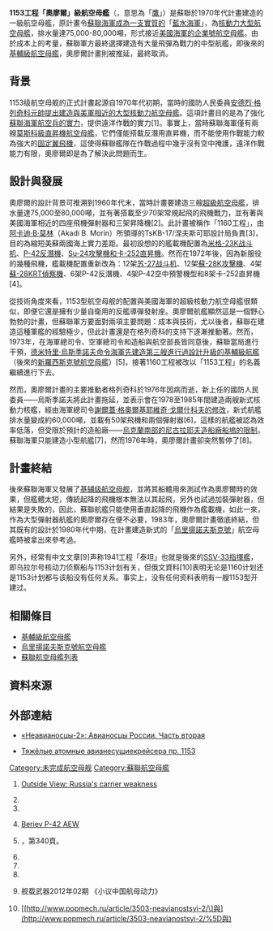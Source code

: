 **1153工程「奧廖爾」級航空母艦**（，意思為「[鷹](https://zh.wikipedia.org/wiki/鷹 "wikilink")」）是蘇聯於1970年代計畫建造的一級航空母艦，原計畫令[蘇聯海軍成為一支實質的](../Page/蘇聯海軍.md "wikilink")「[藍水海軍](../Page/藍水海軍.md "wikilink")」，為[核動力大型航空母艦](https://zh.wikipedia.org/wiki/核動力 "wikilink")，排水量達75,000-80,000噸，形式接近[美國海軍的](../Page/美國海軍.md "wikilink")[企業號航空母艦](../Page/企業號航空母艦_\(CVN-65\).md "wikilink")。由於成本上的考量，蘇聯軍方最終選擇建造有大量飛彈為戰力的中型航艦，即後來的[基輔級航空母艦](../Page/基輔級航空母艦.md "wikilink")，奧廖爾計畫則被推延，最終取消。

## 背景

1153级航空母舰的正式計畫起源自1970年代初期，當時的國防人民委員[安德烈·格列奇科元帥提出建造與美軍相近的大型核動力航空母艦](https://zh.wikipedia.org/wiki/安德烈·格列奇科 "wikilink")。這項計畫目的是為了強化[蘇聯海軍航空兵的實力](../Page/蘇聯海軍航空兵.md "wikilink")，提供遠洋作戰的實力\[1\]。事實上，當時蘇聯海軍僅有兩艘[莫斯科級直昇機航空母艦](https://zh.wikipedia.org/wiki/莫斯科級直昇機航空母艦 "wikilink")，它們僅能搭載反潛用直昇機，而不能使用作戰能力較為強大的[固定翼飛機](https://zh.wikipedia.org/wiki/固定翼飛機 "wikilink")，這使得蘇聯艦隊在作戰過程中幾乎沒有空中掩護，遠洋作戰能力有限，奧廖爾即是為了解決此問題而生。

## 設計與發展

奧廖爾的設計背景可推溯到1960年代末，當時計畫要建造三艘[超級航空母艦](../Page/超級航空母艦.md "wikilink")，排水量達75,000至80,000噸，並有著搭載至少70架常規起飛的飛機戰力，並有著與美國海軍相近的四座飛機彈射器和三架昇降機\[2\]。此計畫被稱作「1160工程」，由[阿卡迪·B·莫林](https://zh.wikipedia.org/wiki/阿卡迪·B·莫林 "wikilink")（Akadi
B.
Morin）所領導的TsKB-17/涅夫斯可耶設計局負責\[3\]，目的為縮短美蘇兩國海上實力差距。最初設想的的艦載機配置為[米格-23K战斗机](https://zh.wikipedia.org/wiki/米格-23K战斗机 "wikilink")、[P-42反潛機](https://zh.wikipedia.org/wiki/P-42反潛機 "wikilink")、[Su-24攻擊機和](https://zh.wikipedia.org/wiki/Su-24攻擊機 "wikilink")[卡-252直昇機](https://zh.wikipedia.org/wiki/卡-252直昇機 "wikilink")。然而在1972年後，因為新服役的幾種飛機，艦載機配置重新改為：12架[苏-27战斗机](../Page/苏-27战斗机.md "wikilink")、12架[蘇-28K攻擊機](https://zh.wikipedia.org/wiki/蘇-28K攻擊機 "wikilink")、4架[蘇-28KRT偵察機](https://zh.wikipedia.org/wiki/蘇-28KRT偵察機 "wikilink")、6架P-42反潛機、4架P-42空中預警機型和8架卡-252直昇機\[4\]。

從技術角度來看，1153型航空母舰的配置與美國海軍的超級核動力航空母艦很類似，即便它還是擁有少量自衛用的反艦導彈發射座。奧廖爾航艦顯然這是一個野心勃勃的計畫，但蘇聯軍方要面對兩項主要問題：成本與技術，尤以後者，蘇聯在建造這種軍艦的經驗極少，但此計畫還是在格列奇科的支持下逐漸推動著。然而，1973年，在海軍總司令、空軍總司令和造船與航空部長皆同意後，蘇聯當局進行干預，[德米特里·烏斯季諾夫命令海軍先建造第三艘進行過設計升級的基輔級航艦](https://zh.wikipedia.org/wiki/德米特里·烏斯季諾夫 "wikilink")（後來的[新羅西斯克號航空母艦](../Page/新羅西斯克號航空母艦.md "wikilink")）\[5\]，接著1160工程被改以「1153工程」的名義繼續進行下去。

然而，奧廖爾計畫的主要推動者格列奇科於1976年因病而逝，新上任的國防人民委員——烏斯季諾夫將此計畫拖延，並表示會在1978至1985年間建造兩艘新式核動力核艦，經由海軍總司令[謝爾蓋·格奧爾基耶維奇·戈爾什科夫的修改](../Page/謝爾蓋·格奧爾基耶維奇·戈爾什科夫.md "wikilink")，新式航艦排水量變成約60,000噸，並載有50架飛機和兩個彈射器\[6\]，這樣的航艦被認為效率低落，但受限於預計的造船廠——[烏克蘭南部的](https://zh.wikipedia.org/wiki/烏克蘭 "wikilink")[尼古拉耶夫造船廠船塢的限制](https://zh.wikipedia.org/wiki/尼古拉耶夫造船廠 "wikilink")，蘇聯海軍只能建造小型航艦\[7\]，然而1976年時，奧廖爾計畫卻突然暫停了\[8\]。

## 計畫終結

後來蘇聯海軍又發展了[基辅级航空母舰](https://zh.wikipedia.org/wiki/基辅级航空母舰 "wikilink")，並將其船體用來測試作為奧廖爾時的效果，但艦體太短，傳統起降的飛機根本無法以其起飛，另外也試過加裝彈射器，但結果是失敗的，因此，蘇聯航艦只能使用垂直起降的飛機作為艦載機，如此一來，作為大型彈射器航艦的奧廖爾存在便不必要，1983年，奧廖爾計畫徹底終結，但其既有的設計於1980年代中期，在計畫建造新式的「[烏里揚諾夫斯克號](https://zh.wikipedia.org/wiki/烏里揚諾夫斯克號航空母艦 "wikilink")」航空母艦時被拿出來參考過。

另外，经常有中文文章\[9\]声称1941工程「泰坦」也就是後來的[SSV-33指揮艦](../Page/SSV-33指揮艦.md "wikilink")，即乌拉尔号核动力侦察船与1153计划有关，但俄文資料\[10\]表明无论是1160计划还是1153计划都与该船没有任何关系。事实上，没有任何资料表明有一艘1153型开建过。

## 相關條目

  - [基輔級航空母艦](../Page/基輔級航空母艦.md "wikilink")
  - [烏里揚諾夫斯克號航空母艦](https://zh.wikipedia.org/wiki/烏里揚諾夫斯克號航空母艦 "wikilink")
  - [蘇聯航空母艦列表](https://zh.wikipedia.org/wiki/蘇聯航空母艦列表 "wikilink")

## 資料來源

## 外部連結

  - [«Неавианосцы-2»: Авианосцы России. Часть
    вторая](http://www.popmech.ru/article/3503-neavianostsyi-2/)

  - [Тяжёлые атомные авианесущиекрейсера
    пр. 1153](https://web.archive.org/web/20140429202840/http://www.navycollection.narod.ru/ships/Russia/Carriers/TAKR_Proect_1153/history.html)

[Category:未完成航空母舰](https://zh.wikipedia.org/wiki/Category:未完成航空母舰 "wikilink")
[Category:蘇聯航空母艦](https://zh.wikipedia.org/wiki/Category:蘇聯航空母艦 "wikilink")

1.  [Outside View: Russia's carrier
    weakness](http://www.spacewar.com/reports/Outside_View_Russias_carrier_weakness_999.html)

2.
3.
4.  [Beriev P-42
    AEW](http://www.globalsecurity.org/military/world/russia/p-42.htm)

5.  ，第340頁。

6.
7.
8.
9.  舰载武器2012年02期 《小议中国航母动力》

10. \[[http://www.popmech.ru/article/3503-neavianostsyi-2/\]與](http://www.popmech.ru/article/3503-neavianostsyi-2/%5D與)